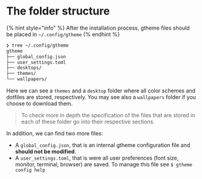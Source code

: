# The folder structure

{% hint style="info" %}
After the installation process, gtheme files should be placed in `~/.config/gtheme`
{% endhint %}

```bash
❯ tree ~/.config/gtheme
gtheme
├── global_config.json
├── user_settings.toml
├── desktops/
├── themes/
└── wallpapers/
```

Here we can see a `themes` and a `desktop` folder where all color schemes and dotfiles are stored, respectively. You may see also a `wallpapers` folder if you choose to download them.

> To check more in depth the specification of the files that are stored in each of these folder go into their respective sections.

In addition, we can find two more files:

* A `global_config.json`, that is an internal gtheme configuration file and **should not be modified**.
* A `user_settings.toml`, that is were all user preferences (font size, monitor, terminal, browser) are saved. To manage this file see `$ gtheme config help`
